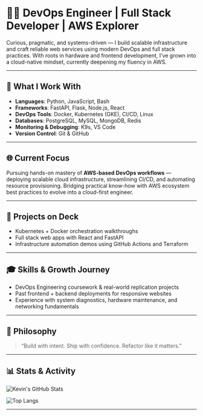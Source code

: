 # 👨‍💻 DevOps Engineer | Full Stack Developer | AWS Explorer

Curious, pragmatic, and systems-driven — I build scalable infrastructure and craft reliable web services using modern DevOps and full stack practices. With roots in hardware and frontend development, I’ve grown into a cloud-native mindset, currently deepening my fluency in AWS.

---

## 🚀 What I Work With

- **Languages**: Python, JavaScript, Bash
- **Frameworks**: FastAPI, Flask, Node.js, React
- **DevOps Tools**: Docker, Kubernetes (GKE), CI/CD, Linux
- **Databases**: PostgreSQL, MySQL, MongoDB, Redis
- **Monitoring & Debugging**: K9s, VS Code
- **Version Control**: Git & GitHub

---

## 🌐 Current Focus

Pursuing hands-on mastery of **AWS-based DevOps workflows** — deploying scalable cloud infrastructure, streamlining CI/CD, and automating resource provisioning. Bridging practical know-how with AWS ecosystem best practices to evolve into a cloud-first engineer.

---

## 📌 Projects on Deck

- Kubernetes + Docker orchestration walkthroughs  
- Full stack web apps with React and FastAPI  
- Infrastructure automation demos using GitHub Actions and Terraform  

---

## 🎓 Skills & Growth Journey

- DevOps Engineering coursework & real-world replication projects  
- Past frontend + backend deployments for responsive websites  
- Experience with system diagnostics, hardware maintenance, and networking fundamentals  

---

## 🧠 Philosophy

> “Build with intent. Ship with confidence. Refactor like it matters.”

---

## 📊 Stats & Activity

![Kevin's GitHub Stats](https://github-readme-stats.vercel.app/api?username=kevindev10&show_icons=true&theme=tokyonight)

![Top Langs](https://github-readme-stats.vercel.app/api/top-langs/?username=kevindev10&layout=compact&theme=tokyonight)

---

